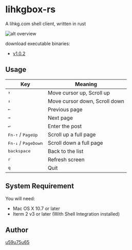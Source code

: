 # lihkgbox-rs
A lihkg.com shell client, written in rust

![alt overview](https://github.com/u59u75u65/lihkgbox-rs/blob/master/overview.gif?raw=true)

download executable binaries:
* [v1.0.2](https://github.com/u59u75u65/lihkgbox-rs/releases/tag/v1.0.2)

## Usage

| Key | Meaning |
| --- | ------- |
| <kbd>↑</kbd> | Move cursor up, Scroll up |
| <kbd>↓</kbd> | Move cursor down, Scroll down |
| <kbd>←</kbd> | Previous page |
| <kbd>→</kbd> | Next page |
| <kbd>↵</kbd> | Enter the post |
| <kbd>Fn-↑</kbd> / <kbd>PageUp</kbd> | Scroll up a full page |
| <kbd>Fn-↓</kbd> / <kbd>PageDown</kbd> | Scroll down a full page |
| <kbd>backspace</kbd> | Back to the list |
| <kbd>r</kbd> | Refresh screen |
| <kbd>q</kbd> | Quit |

## System Requirement
You will need:
* Mac OS X 10.7 or later
* Iterm 2 v3 or later (With Shell Integration installed)
  
## Author
[u59u75u65](https://lihkg.com/profile/5805)

